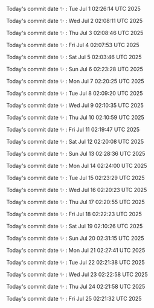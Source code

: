 Today's commit date ✨ : Tue Jul 1 02:26:14 UTC 2025 

Today's commit date ✨ : Wed Jul 2 02:08:11 UTC 2025 

Today's commit date ✨ : Thu Jul 3 02:08:46 UTC 2025 

Today's commit date ✨ : Fri Jul 4 02:07:53 UTC 2025 

Today's commit date ✨ : Sat Jul 5 02:03:46 UTC 2025 

Today's commit date ✨ : Sun Jul 6 02:23:28 UTC 2025 

Today's commit date ✨ : Mon Jul 7 02:20:25 UTC 2025 

Today's commit date ✨ : Tue Jul 8 02:09:20 UTC 2025 

Today's commit date ✨ : Wed Jul 9 02:10:35 UTC 2025 

Today's commit date ✨ : Thu Jul 10 02:10:59 UTC 2025 

Today's commit date ✨ : Fri Jul 11 02:19:47 UTC 2025 

Today's commit date ✨ : Sat Jul 12 02:20:08 UTC 2025 

Today's commit date ✨ : Sun Jul 13 02:28:36 UTC 2025 

Today's commit date ✨ : Mon Jul 14 02:24:00 UTC 2025 

Today's commit date ✨ : Tue Jul 15 02:23:29 UTC 2025 

Today's commit date ✨ : Wed Jul 16 02:20:23 UTC 2025 

Today's commit date ✨ : Thu Jul 17 02:20:55 UTC 2025 

Today's commit date ✨ : Fri Jul 18 02:22:23 UTC 2025 

Today's commit date ✨ : Sat Jul 19 02:10:26 UTC 2025 

Today's commit date ✨ : Sun Jul 20 02:31:15 UTC 2025 

Today's commit date ✨ : Mon Jul 21 02:27:41 UTC 2025 

Today's commit date ✨ : Tue Jul 22 02:21:38 UTC 2025 

Today's commit date ✨ : Wed Jul 23 02:22:58 UTC 2025 

Today's commit date ✨ : Thu Jul 24 02:21:58 UTC 2025 

Today's commit date ✨ : Fri Jul 25 02:21:32 UTC 2025 

